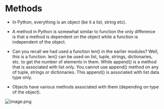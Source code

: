 # Methods

* In Python, everything is an object (be it a list, string etc).

* A method in Python is somewhat similar to function the only difference is that a method is dependent on the object while a function is independent of the object.

* Can you recall we had used a function len() in the earlier modules? Well, this is a function. len() can be used on list, tuple, strings, dictionaries, etc. to get the number of elements in them. While append() is a method that is associated with list only. You cannot use append() method on any of tuple, strings or dictionaries. This append() is associated with list data type only.

* Objects have various methods associated with them (depending on type of the object).

![image.png](https://dphi-live.s3.amazonaws.com/media_uploads/image_d1d8678e44664288ba659f350e9b3568.png)